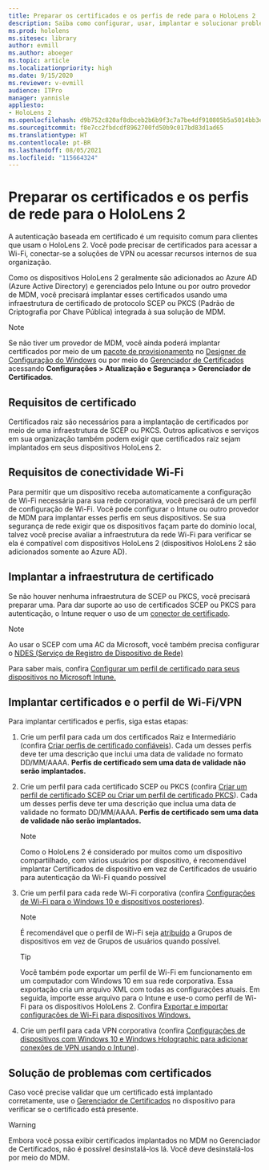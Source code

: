 ```yaml
---
title: Preparar os certificados e os perfis de rede para o HoloLens 2
description: Saiba como configurar, usar, implantar e solucionar problemas de certificados de rede em dispositivos de realidade misturada HoloLens 2.
ms.prod: hololens
ms.sitesec: library
author: evmill
ms.author: aboeger
ms.topic: article
ms.localizationpriority: high
ms.date: 9/15/2020
ms.reviewer: v-evmill
audience: ITPro
manager: yannisle
appliesto:
- HoloLens 2
ms.openlocfilehash: d9b752c820af8dbceb2b6b9f3c7a7be4df910805b5a5014bb3e3650551392ce8
ms.sourcegitcommit: f8e7cc2fbdcdf8962700fd50b9c017bd83d1ad65
ms.translationtype: HT
ms.contentlocale: pt-BR
ms.lasthandoff: 08/05/2021
ms.locfileid: "115664324"
---
```

# <a name="prepare-certificates-and-network-profiles-for-hololens-2"></a>Preparar os certificados e os perfis de rede para o HoloLens 2

A autenticação baseada em certificado é um requisito comum para clientes que usam o HoloLens 2. Você pode precisar de certificados para acessar a Wi-Fi, conectar-se a soluções de VPN ou acessar recursos internos de sua organização.

Como os dispositivos HoloLens 2 geralmente são adicionados ao Azure AD (Azure Active Directory) e gerenciados pelo Intune ou por outro provedor de MDM, você precisará implantar esses certificados usando uma infraestrutura de certificado de protocolo SCEP ou PKCS (Padrão de Criptografia por Chave Pública) integrada à sua solução de MDM. 

>[!NOTE]
> Se não tiver um provedor de MDM, você ainda poderá implantar certificados por meio de um [pacote de provisionamento](hololens-provisioning.md#steps-for-creating-provisioning-packages) no [Designer de Configuração do Windows](https://www.microsoft.com/p/windows-configuration-designer/9nblggh4tx22?rtc=1&activetab=pivot:regionofsystemrequirementstab) ou por meio do [Gerenciador de Certificados](certificate-manager.md) acessando **Configurações > Atualização e Segurança > Gerenciador de Certificados**.

## <a name="certificate-requirements"></a>Requisitos de certificado
Certificados raiz são necessários para a implantação de certificados por meio de uma infraestrutura de SCEP ou PKCS. Outros aplicativos e serviços em sua organização também podem exigir que certificados raiz sejam implantados em seus dispositivos HoloLens 2. 

## <a name="wi-fi-connectivity-requirements"></a>Requisitos de conectividade Wi-Fi
Para permitir que um dispositivo receba automaticamente a configuração de Wi-Fi necessária para sua rede corporativa, você precisará de um perfil de configuração de Wi-Fi. Você pode configurar o Intune ou outro provedor de MDM para implantar esses perfis em seus dispositivos. Se sua segurança de rede exigir que os dispositivos façam parte do domínio local, talvez você precise avaliar a infraestrutura da rede Wi-Fi para verificar se ela é compatível com dispositivos HoloLens 2 (dispositivos HoloLens 2 são adicionados somente ao Azure AD).

## <a name="deploy-certificate-infrastructure"></a>Implantar a infraestrutura de certificado
Se não houver nenhuma infraestrutura de SCEP ou PKCS, você precisará preparar uma. Para dar suporte ao uso de certificados SCEP ou PKCS para autenticação, o Intune requer o uso de um [conector de certificado](/mem/intune/protect/certificate-connectors).

> [!NOTE]
> Ao usar o SCEP com uma AC da Microsoft, você também precisa configurar o [NDES (Serviço de Registro de Dispositivo de Rede)](/mem/intune/protect/certificates-scep-configure#set-up-ndes)

Para saber mais, confira [Configurar um perfil de certificado para seus dispositivos no Microsoft Intune.](/intune/certificates-configure)

## <a name="deploy-certificates-and-wi-fivpn-profile"></a>Implantar certificados e o perfil de Wi-Fi/VPN
Para implantar certificados e perfis, siga estas etapas:
1.  Crie um perfil para cada um dos certificados Raiz e Intermediário (confira [Criar perfis de certificado confiáveis](/intune/protect/certificates-configure#create-trusted-certificate-profiles)). Cada um desses perfis deve ter uma descrição que inclui uma data de validade no formato DD/MM/AAAA. **Perfis de certificado sem uma data de validade não serão implantados.**
1.  Crie um perfil para cada certificado SCEP ou PKCS (confira [Criar um perfil de certificado SCEP ou Criar um perfil de certificado PKCS](/intune/protect/certficates-pfx-configure#create-a-pkcs-certificate-profile)). Cada um desses perfis deve ter uma descrição que inclua uma data de validade no formato DD/MM/AAAA. **Perfis de certificado sem uma data de validade não serão implantados.**

    > [!NOTE]
    > Como o HoloLens 2 é considerado por muitos como um dispositivo compartilhado, com vários usuários por dispositivo, é recomendável implantar Certificados de dispositivo em vez de Certificados de usuário para autenticação da Wi-Fi quando possível

3.  Crie um perfil para cada rede Wi-Fi corporativa (confira [Configurações de Wi-Fi para o Windows 10 e dispositivos posteriores](/intune/wi-fi-settings-windows)). 
    > [!NOTE]
    > É recomendável que o perfil de Wi-Fi seja [atribuído](/mem/intune/configuration/device-profile-assign) a Grupos de dispositivos em vez de Grupos de usuários quando possível. 

    > [!TIP]
    > Você também pode exportar um perfil de Wi-Fi em funcionamento em um computador com Windows 10 em sua rede corporativa. Essa exportação cria um arquivo XML com todas as configurações atuais. Em seguida, importe esse arquivo para o Intune e use-o como perfil de Wi-Fi para os dispositivos HoloLens 2. Confira [Exportar e importar configurações de Wi-Fi para dispositivos Windows.](/mem/intune/configuration/wi-fi-settings-import-windows-8-1)

4.  Crie um perfil para cada VPN corporativa (confira [Configurações de dispositivos com Windows 10 e Windows Holographic para adicionar conexões de VPN usando o Intune](/intune/vpn-settings-windows-10)).

## <a name="troubleshooting-certificates"></a>Solução de problemas com certificados

Caso você precise validar que um certificado está implantado corretamente, use o [Gerenciador de Certificados](certificate-manager.md) no dispositivo para verificar se o certificado está presente.  

>[!WARNING]
> Embora você possa exibir certificados implantados no MDM no Gerenciador de Certificados, não é possível desinstalá-los lá. Você deve desinstalá-los por meio do MDM.


